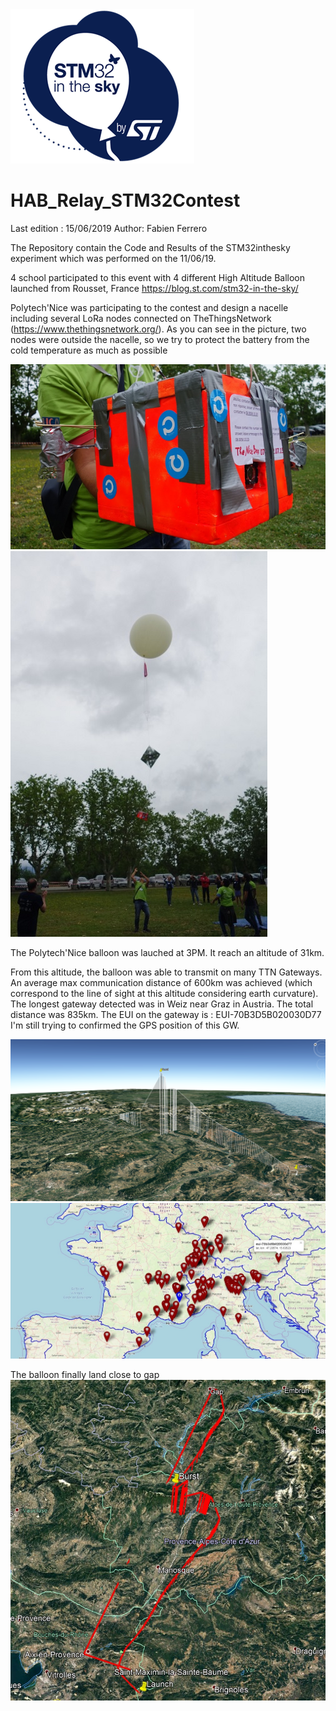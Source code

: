 <img src="https://github.com/FabienFerrero/HAB_Relay_STM32Contest/blob/master/pictures/STM32-in-the-sky.png">


# HAB_Relay_STM32Contest
Last edition : 15/06/2019
Author: Fabien Ferrero

The Repository contain the Code and Results of the STM32inthesky experiment which was performed on the 11/06/19.

4 school participated to this event with 4 different High Altitude Balloon launched from Rousset, France
https://blog.st.com/stm32-in-the-sky/

Polytech'Nice was participating to the contest and design a nacelle including several LoRa nodes connected on TheThingsNetwork (https://www.thethingsnetwork.org/).
As you can see in the picture, two nodes were outside the nacelle, so we try to protect the battery from the cold temperature as much as possible

<img src="https://github.com/FabienFerrero/HAB_Relay_STM32Contest/blob/master/pictures/Nacelle.png">

<img src="https://github.com/FabienFerrero/HAB_Relay_STM32Contest/blob/master/pictures/launch.jpg">

The Polytech'Nice balloon was lauched at 3PM. It reach an altitude of 31km.

From this altitude, the balloon was able to transmit on many TTN Gateways. An average max communication distance of 600km was achieved (which correspond to the line of sight at this altitude considering earth curvature).
The longest gateway detected was in Weiz near Graz in Austria. The total distance was 835km.
The EUI on the gateway is : EUI-70B3D5B020030D77
I'm still trying to confirmed the GPS position of this GW.

<img src="https://github.com/FabienFerrero/HAB_Relay_STM32Contest/blob/master/pictures/vue_ballon2.png">

<img src="https://github.com/FabienFerrero/HAB_Relay_STM32Contest/blob/master/pictures/dipole2_2.jpg">

The balloon finally land close to gap
<img src="https://github.com/FabienFerrero/HAB_Relay_STM32Contest/blob/master/pictures/map.jpg">









